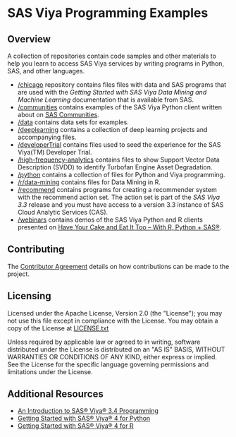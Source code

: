 # SAS Viya Programming Examples
## Overview
A collection of repositories contain code samples and other materials to help you learn to access SAS Viya services by writing programs in Python, SAS, and other languages.

* [/chicago](https://github.com/sabisw/sas-viya-programming/tree/patch-1/chicago) repository contains files files with data and SAS programs that are used with the *Getting Started with SAS Viya Data Mining and Machine Learning* documentation that is available from SAS.
* [/communities](https://github.com/sabisw/sas-viya-programming/tree/patch-1/communities) contains examples of the SAS Viya Python client written about on [SAS Communities](https://communities.sas.com/).
* [/data](https://github.com/sabisw/sas-viya-programming/tree/patch-1/data) contains data sets for examples.
* [/deeplearning](https://github.com/sabisw/sas-viya-programming/tree/patch-1/deeplearning) contains a collection of deep learning projects and accompanying files.
* [/developerTrial](https://github.com/sabisw/sas-viya-programming/tree/patch-1/developerTrial) contains files used to seed the experience for the SAS Viya(TM) Developer Trial. 
* [/high-frequency-analytics](https://github.com/sabisw/sas-viya-programming/tree/patch-1/high-frequency-analytics) contains files to show Support Vector Data Description (SVDD) to identify Turbofan Engine Asset Degradation.
* [/python](https://github.com/sabisw/sas-viya-programming/tree/patch-1/python) contains a collection of files for Python and Viya programming.
* [/r/data-mining](https://github.com/sabisw/sas-viya-programming/tree/patch-1/r/data-mining) contains files for Data Mining in R. 
* [/recommend](https://github.com/sabisw/sas-viya-programming/tree/patch-1/recommend) contains programs for creating a recommender system with the recommend action set. The action set is part of the *SAS Viya 3.3* release and you must have access to a version 3.3 instance of SAS Cloud Analytic Services (CAS).
* [/webinars](https://github.com/sabisw/sas-viya-programming/tree/patch-1/webinars) contains demos of the SAS Viya Python and R clients presented on [Have Your Cake and Eat It Too – With R, Python + SAS®](https://www.sas.com/en_us/webinars/have-your-cake-eat-it-python-sas.html).
## Contributing 
The [Contributor Agreement](https://github.com/sassoftware/sas-viya-programming/blob/master/ContributorAgreement.txt) details on how contributions can be made to the project. 
## Licensing 
Licensed under the Apache License, Version 2.0 (the "License"); you may not use this file except in compliance with the License. You may obtain a copy of the License at [LICENSE.txt](https://github.com/sassoftware/sas-viya-programming/blob/master/LICENSE)

Unless required by applicable law or agreed to in writing, software distributed under the License is distributed on an "AS IS" BASIS, WITHOUT WARRANTIES OR CONDITIONS OF ANY KIND, either express or implied. See the License for the specific language governing permissions and limitations under the License. 

## Additional Resources 
- [An Introduction to SAS® Viya® 3.4 Programming](https://go.documentation.sas.com/?cdcId=pgmsascdc&cdcVersion=9.4_3.4&docsetId=pgmdiff&docsetTarget=titlepage.htm&locale=en)
- [Getting Started with SAS® Viya® 4 for Python ](https://documentation.sas.com/?cdcId=pgmsascdc&cdcVersion=default&docsetId=caspg3&docsetTarget=titlepage.htm)
- [Getting Started with SAS® Viya® 4 for R ](https://documentation.sas.com/?cdcId=pgmsascdc&cdcVersion=default&docsetId=caspg3r&docsetTarget=titlepage.htm)



